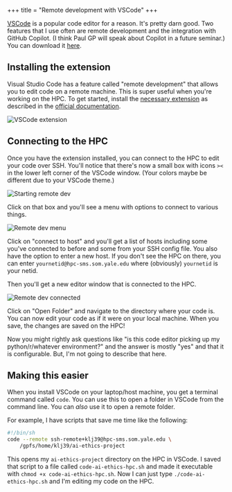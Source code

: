 +++
title = "Remote development with VSCode"
+++

[VSCode](https://code.visualstudio.com) is a popular code editor
for a reason. It's pretty darn good. Two features that I use 
often are remote development and the integration with GitHub
Copilot. (I think Paul GP will speak about Copilot in a future seminar.)
You can download it [here](https://code.visualstudio.com/download).

## Installing the extension

Visual Studio Code has a feature called "remote development" that
allows you to edit code on a remote machine. This is super useful
when you're working on the HPC. To get started, install the
[necessary extension](https://marketplace.visualstudio.com/items?itemName=ms-vscode-remote.vscode-remote-extensionpack) as described in the [official documentation](https://code.visualstudio.com/docs/remote/remote-overview).

![VSCode extension](/img/remote5.png "VSCode extension")

## Connecting to the HPC

Once you have the extension installed, you can connect to the HPC
to edit your code over SSH. You'll notice that there's now a small
box with icons `><` in the lower left corner of the VSCode window.
(Your colors maybe be different due to your VSCode theme.)

![Starting remote dev](/img/remote0.png "Starting remote dev")

Click on that box and you'll see a menu with options to connect
to various things.

![Remote dev menu](/img/remote2.png "Remote dev menu")

Click on "connect to host" and you'll get a list of hosts including
some you've connected to before and some from your SSH config file.
You also have the option to enter a new host. If you don't see the
HPC on there, you can enter `yournetid@hpc-sms.som.yale.edu` where
(obviously) `yournetid` is your netid.

Then you'll get a new editor window that is connected to the HPC.

![Remote dev connected](/img/remote4.png "Remote dev connected")

Click on "Open Folder" and navigate to the directory where your
code is. You can now edit your code as if it were on your local
machine. When you save, the changes are saved on the HPC!

Now you might rightly ask questions like "is this code editor
picking up my python/r/whatever environment?" and the answer is
mostly "yes" and that it is configurable. But, I'm not going to
describe that here.

## Making this easier

When you install VSCode on your laptop/host machine, you get a 
terminal command called `code`. You can use this to open a folder
in VSCode from the command line. You can *also* use it to open
a remote folder.

For example, I have scripts that save me time like the following:

```sh
#!/bin/sh
code --remote ssh-remote+klj39@hpc-sms.som.yale.edu \
    /gpfs/home/klj39/ai-ethics-project
```

This opens my `ai-ethics-project` directory on the HPC in VSCode. I saved
that script to a file called `code-ai-ethics-hpc.sh` and made it executable
with `chmod +x code-ai-ethics-hpc.sh`. Now I can just type `./code-ai-ethics-hpc.sh`
and I'm editing my code on the HPC.